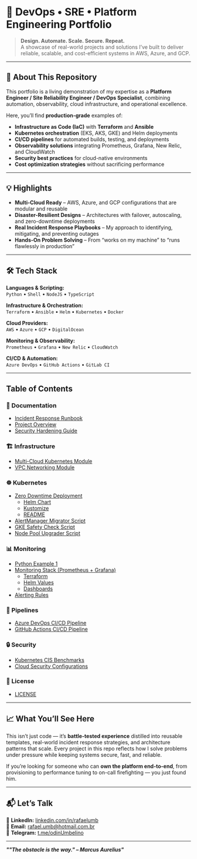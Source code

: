 # 🚀 DevOps • SRE • Platform Engineering Portfolio

> **Design. Automate. Scale. Secure. Repeat.**  
> A showcase of real-world projects and solutions I’ve built to deliver reliable, scalable, and cost-efficient systems in AWS, Azure, and GCP.

---

## 📌 About This Repository

This portfolio is a living demonstration of my expertise as a **Platform Engineer / Site Reliability Engineer / DevOps Specialist**, combining automation, observability, cloud infrastructure, and operational excellence.  

Here, you’ll find **production-grade** examples of:  

- **Infrastructure as Code (IaC)** with **Terraform** and **Ansible**  
- **Kubernetes orchestration** (EKS, AKS, GKE) and Helm deployments  
- **CI/CD pipelines** for automated builds, testing, and deployments  
- **Observability solutions** integrating Prometheus, Grafana, New Relic, and CloudWatch  
- **Security best practices** for cloud-native environments  
- **Cost optimization strategies** without sacrificing performance  

---

## 💡 Highlights

- **Multi-Cloud Ready** – AWS, Azure, and GCP configurations that are modular and reusable  
- **Disaster-Resilient Designs** – Architectures with failover, autoscaling, and zero-downtime deployments  
- **Real Incident Response Playbooks** – My approach to identifying, mitigating, and preventing outages  
- **Hands-On Problem Solving** – From “works on my machine” to “runs flawlessly in production”  

---

## 🛠️ Tech Stack

**Languages & Scripting:**  
`Python` • `Shell` • `NodeJS` • `TypeScript`  

**Infrastructure & Orchestration:**  
`Terraform` • `Ansible` • `Helm` • `Kubernetes` • `Docker`  

**Cloud Providers:**  
`AWS` • `Azure` • `GCP` • `DigitalOcean`  

**Monitoring & Observability:**  
`Prometheus` • `Grafana` • `New Relic` • `CloudWatch`  

**CI/CD & Automation:**  
`Azure DevOps` • `GitHub Actions` • `GitLab CI`  

---

## Table of Contents

### 📄 Documentation
- [Incident Response Runbook](docs/incident-response-runbook.md)
- [Project Overview](docs/project-overview.md)
- [Security Hardening Guide](docs/security-hardening-guide.md)

### 🏗️ Infrastructure
- [Multi-Cloud Kubernetes Module](infrastructure/multi-cloud-k8s/)
- [VPC Networking Module](infrastructure/vpc-networking/)

### ☸️ Kubernetes
- [Zero Downtime Deployment](kubernetes/zero-downtime-deploy/)  
  - [Helm Chart](kubernetes/zero-downtime-deploy/helm-chart/)
  - [Kustomize](kubernetes/zero-downtime-deploy/kustomize/)
  - [README](kubernetes/zero-downtime-deploy/README.md)
- [AlertManager Migrator Script](kubernetes/AlertManager-Migrator.py)
- [GKE Safety Check Script](kubernetes/gke-safetycheck.sh)
- [Node Pool Upgrader Script](kubernetes/nodepoolUpgrader.py)

### 📊 Monitoring
- [Python Example 1](monitoring/python-example-1.py)
- [Monitoring Stack (Prometheus + Grafana)](monitoring/monitoring-stack/)  
  - [Terraform](monitoring/monitoring-stack/terraform/)
  - [Helm Values](monitoring/monitoring-stack/helm-values.yaml)
  - [Dashboards](monitoring/monitoring-stack/dashboards/)
- [Alerting Rules](monitoring/alerting-rules/)

### 🔄 Pipelines
- [Azure DevOps CI/CD Pipeline](pipelines/azure-devops/ci-cd-pipeline.yml)
- [GitHub Actions CI/CD Pipeline](pipelines/github-actions/ci-cd-pipeline.yml)

### 🔒 Security
- [Kubernetes CIS Benchmarks](security/k8s-cis-benchmarks/)
- [Cloud Security Configurations](security/cloud-security-config/)

### 📜 License
- [LICENSE](LICENSE)

---

## 📈 What You’ll See Here

This isn’t just code — it’s **battle-tested experience** distilled into reusable templates, real-world incident response strategies, and architecture patterns that scale. Every project in this repo reflects how I solve problems under pressure while keeping systems secure, fast, and reliable.  

If you’re looking for someone who can **own the platform end-to-end**, from provisioning to performance tuning to on-call firefighting — you just found him.  

---

## 📬 Let’s Talk

💼 **LinkedIn:** [linkedin.com/in/rafaelumb](https://linkedin.com/in/rafaelumb)  
📧 **Email:** rafael.umb@hotmail.com.br  
📱 **Telegram:** [t.me/odinUmbelino](https://t.me/odinUmbelino)  

---

**_""The obstacle is the way." – Marcus Aurelius"_**